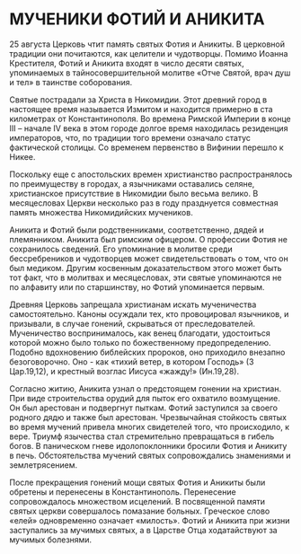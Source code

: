 # МУЧЕНИКИ ФОТИЙ И АНИКИТА

25 августа Церковь чтит память святых Фотия и Аникиты. В церковной традиции они почитаются, как целители и чудотворцы. Помимо Иоанна Крестителя, Фотий и Аникита входят в число десяти святых, упоминаемых в тайносовершительной молитве «Отче Святой, врач душ и тел» в таинстве соборования.

Святые пострадали за Христа в Никомидии. Этот древний город в настоящее время называется Измитом и находится примерно в ста километрах от Константинополя. Во времена Римской Империи в конце III – начале IV века в этом городе долгое время находилась резиденция императоров, что, по традиции того времени означало статус фактической столицы. Со временем первенство в Вифинии перешло к Никее.

Поскольку еще с апостольских времен христианство распространялось по преимуществу в городах, а язычниками оставались селяне, христианское присутствие в Никомидии было весьма велико. В месяцесловах Церкви несколько раз в году празднуется совместная память множества Никомидийских мучеников.

Аникита и Фотий были родственниками, соответственно, дядей и племянником. Аникита был римским офицером. О профессии Фотия не сохранилось сведений. Его упоминание в молитве среди бессребреников и чудотворцев может свидетельствовать о том, что он был медиком. Другим косвенным доказательством этого может быть тот факт, что в молитвах и месяцесловах, эти святые упоминаются не по алфавиту или по старшинству, но Фотий упоминается первым.

Древняя Церковь запрещала христианам искать мученичества самостоятельно. Каноны осуждали тех, кто провоцировал язычников, и призывали, в случае гонений, скрываться от преследователей. Мученичество воспринималось, как венец благодати, удостоиться которой можно было только по божественному предопределению. Подобно вдохновению библейских пророков, оно приходило внезапно безоговорочно. Оно - как «тихий ветер, в котором Господь» (3 Цар.19,12), и крестный возглас Иисуса «жажду!» (Ин.19,28).

Согласно житию, Аникита узнал о предстоящем гонении на христиан. При виде строительства орудий для пыток его охватило возмущение. Он был арестован и подвергнут пыткам. Фотий заступился за своего родного дядю и также был арестован. Чрезвычайная стойкость святых во время мучений привела многих свидетелей того, что происходило, к вере. Триумф язычества стал стремительно превращаться в гибель богов. В паническом гневе идолопоклонники бросили Фотия и Аникиту в печь. Обстоятельства мучений святых сопровождались знамениями и землетрясением.

После прекращения гонений мощи святых Фотия и Аникиты были обретены и перенесены в Константинополь. Перенесение сопровождалось множеством исцелений. В посвященной памяти святых церкви совершалось помазание больных. Греческое слово «елей» одновременно означает «милость». Фотий и Аникита при жизни заступались за мучимых святых, а в Царстве Отца ходатайствуют за мучимых болезнями.
